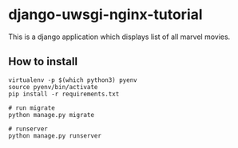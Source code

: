 # django-uwsgi-nginx-tutorial

This is a django application which displays list of all marvel movies.

## How to install

```
virtualenv -p $(which python3) pyenv
source pyenv/bin/activate
pip install -r requirements.txt

# run migrate
python manage.py migrate

# runserver
python manage.py runserver
```
